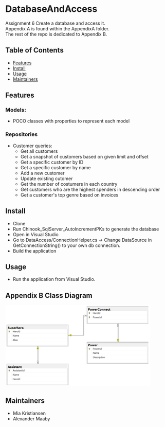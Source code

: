 # DatabaseAndAccess

Assignment 6
Create a database and access it.  
Appendix A is found within the AppendixA folder.  
The rest of the repo is dedicated to Appendix B.  

## Table of Contents
- [Features](#features)
- [Install](#install)
- [Usage](#usage)
- [Maintainers](#maintainers)

## Features

### Models:
- POCO classes with properties to represent each model

### Repositories
- Customer queries:
    - Get all customers
    - Get a snapshot of customers based on given limit and offset
    - Get a specific customer by ID
    - Get a specific customer by name
    - Add a new customer
    - Update existing cutomer
    - Get the number of costumers in each country
    - Get customers who are the highest spenders in descending order
    - Get a customer's top genre based on invoices

## Install
- Clone 
- Run Chinook_SqlServer_AutoIncrementPKs to generate the database
- Open in Visual Studio
- Go to DataAccess/ConnectionHelper.cs -> Change DataSource in GetConnectionString() to your own db connection.
- Build the application

## Usage
- Run the application from Visual Studio.

## Appendix B Class Diagram

<img src="AppendixA/ClassDiagram.png" alt="banner" width="450"/>

## Maintainers
- Mia Kristiansen
- Alexander Maaby
